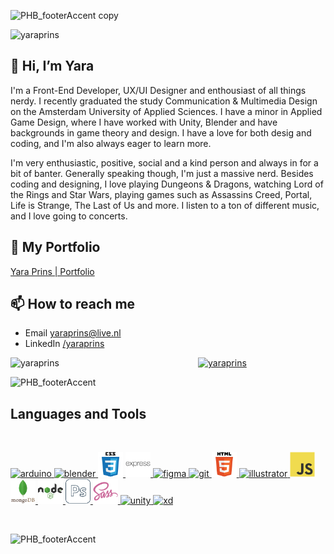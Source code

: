 ![PHB_footerAccent copy](https://user-images.githubusercontent.com/27287809/222522907-2029cd52-1392-4777-81b6-b8d7f169a3bd.png)

<p align="left"> <img src="https://komarev.com/ghpvc/?username=yaraprins&label=Profile%20views&color=0e75b6&style=flat" alt="yaraprins"/> </p>

<section>
  <h1>👋 Hi, I’m Yara</h1>
  <p>I'm a Front-End Developer, UX/UI Designer and enthousiast of all things nerdy. I recently graduated the study Communication & Multimedia Design on the Amsterdam University of Applied Sciences. I have a minor in Applied Game Design, where I have worked with Unity, Blender and have backgrounds in game theory and design. I have a love for both desig and coding, and I'm also always eager to learn more. </p>
  <p>I'm very enthusiastic, positive, social and a kind person and always in for a bit of banter. Generally speaking though, I'm just a massive nerd. Besides coding and designing, I love playing Dungeons & Dragons, watching Lord of the Rings and Star Wars, playing games such as Assassins Creed, Portal, Life is Strange, The Last of Us and more. I listen to a ton of different music, and I love going to concerts.</p>
</section>

<section>
  <h2>💞️ My Portfolio</h2>
  <a href="www.yaraprins.nl">Yara Prins | Portfolio </a>
  <h2>📫 How to reach me</h2>
  <ul>
    <li>Email <a href="mailto:yaraprins@live.nl">yaraprins@live.nl</a></li>
    <li>LinkedIn <a href="https://www.linkedin.com/in/yaraprins/">/yaraprins</a></li>
  </ul>
</section>

<img align="left" src="https://github-readme-stats.vercel.app/api/top-langs?username=yaraprins&show_icons=true&locale=en&layout=compact" alt="yaraprins" width="300" />
<a align="right" href="https://ko-fi.com/yaraprins"> <img src="https://cdn.ko-fi.com/cdn/kofi3.png?v=3" height="50" width="210" alt="yaraprins" /></a>

![PHB_footerAccent](https://user-images.githubusercontent.com/27287809/222505411-03cee2e6-ae5b-4cb8-af41-3f510580012d.png)

<h2>Languages and Tools</h2>
</br>

<p> <a href="https://www.arduino.cc/" target="_blank" rel="noreferrer"> <img src="https://cdn.worldvectorlogo.com/logos/arduino-1.svg" alt="arduino" width="40" height="40"/> </a> <a href="https://www.blender.org/" target="_blank" rel="noreferrer"> <img src="https://download.blender.org/branding/community/blender_community_badge_white.svg" alt="blender" width="40" height="40"/> </a> <a href="https://www.w3schools.com/css/" target="_blank" rel="noreferrer"> <img src="https://raw.githubusercontent.com/devicons/devicon/master/icons/css3/css3-original-wordmark.svg" alt="css3" width="40" height="40"/> </a> <a href="https://expressjs.com" target="_blank" rel="noreferrer"> <img src="https://raw.githubusercontent.com/devicons/devicon/master/icons/express/express-original-wordmark.svg" alt="express" width="40" height="40"/> </a> <a href="https://www.figma.com/" target="_blank" rel="noreferrer"> <img src="https://www.vectorlogo.zone/logos/figma/figma-icon.svg" alt="figma" width="40" height="40"/> </a> <a href="https://git-scm.com/" target="_blank" rel="noreferrer"> <img src="https://www.vectorlogo.zone/logos/git-scm/git-scm-icon.svg" alt="git" width="40" height="40"/> </a> <a href="https://www.w3.org/html/" target="_blank" rel="noreferrer"> <img src="https://raw.githubusercontent.com/devicons/devicon/master/icons/html5/html5-original-wordmark.svg" alt="html5" width="40" height="40"/> </a> <a href="https://www.adobe.com/in/products/illustrator.html" target="_blank" rel="noreferrer"> <img src="https://www.vectorlogo.zone/logos/adobe_illustrator/adobe_illustrator-icon.svg" alt="illustrator" width="40" height="40"/> </a> <a href="https://developer.mozilla.org/en-US/docs/Web/JavaScript" target="_blank" rel="noreferrer"> <img src="https://raw.githubusercontent.com/devicons/devicon/master/icons/javascript/javascript-original.svg" alt="javascript" width="40" height="40"/> </a> <a href="https://www.mongodb.com/" target="_blank" rel="noreferrer"> <img src="https://raw.githubusercontent.com/devicons/devicon/master/icons/mongodb/mongodb-original-wordmark.svg" alt="mongodb" width="40" height="40"/> </a> <a href="https://nodejs.org" target="_blank" rel="noreferrer"> <img src="https://raw.githubusercontent.com/devicons/devicon/master/icons/nodejs/nodejs-original-wordmark.svg" alt="nodejs" width="40" height="40"/> </a> <a href="https://www.photoshop.com/en" target="_blank" rel="noreferrer"> <img src="https://raw.githubusercontent.com/devicons/devicon/master/icons/photoshop/photoshop-line.svg" alt="photoshop" width="40" height="40"/> </a> <a href="https://sass-lang.com" target="_blank" rel="noreferrer"> <img src="https://raw.githubusercontent.com/devicons/devicon/master/icons/sass/sass-original.svg" alt="sass" width="40" height="40"/> </a> <a href="https://unity.com/" target="_blank" rel="noreferrer"> <img src="https://www.vectorlogo.zone/logos/unity3d/unity3d-icon.svg" alt="unity" width="40" height="40"/> </a> <a href="https://www.adobe.com/products/xd.html" target="_blank" rel="noreferrer"> <img src="https://cdn.worldvectorlogo.com/logos/adobe-xd.svg" alt="xd" width="40" height="40"/> </a> </p>
</br>

![PHB_footerAccent](https://user-images.githubusercontent.com/27287809/222505411-03cee2e6-ae5b-4cb8-af41-3f510580012d.png)



<!---
YaraPrins/YaraPrins is a ✨ special ✨ repository because its `README.md` (this file) appears on your GitHub profile.
You can click the Preview link to take a look at your changes.
--->
